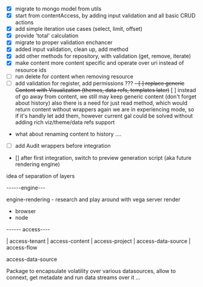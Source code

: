 - [x] migrate to mongo model from utils
- [x] start from contentAccess, by adding input validation and all basic CRUD actions
- [x] add simple iteration use cases (select, limit, offset)
- [x] provide 'total' calculation
- [x] migrate to proper validation enchancer
- [x] added input validation, clean up, add method
- [x] add other methods for repository, with validation (get, remove, iterate)
- [x] make content more content specific and operate over uri instead of resource ids
- [ ] run delete for content when removing resource
- [ ] add validation for register, add permissions ???
~~- [ ] replace generic Content with Visualization (themes, data refs, templates later)~~
  [ ] instead of go away from content, we still may keep generic content (don't forget about history) also there is a need for just read method, which would return content  without wrappers
  again we are in experiencing mode, so if it's handly let add them, however current gal could be solved without 
  adding rich viz/theme/data refs support
  
- what about renaming content to history ....

- [ ] add Audit wrappers before integration

- [] after first integration, switch to preview generation script (aka future rendering engine) 



idea of separation of layers 

------engine---

engine-rendering - research and play around with vega server render
  - browser
  - node

------ access---- 

| access-tenant | access-content | access-project | access-data-source | access-flow





access-data-source

Package to encapsulate volatility over various datasources, allow to connext, get metadate and
run data streams over it ...
